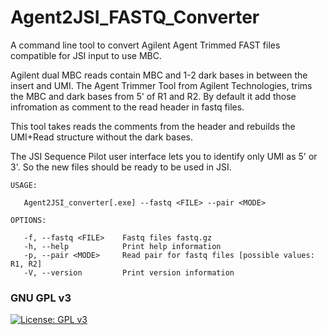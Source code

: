 # Agent2JSI_FASTQ_Converter

A command line tool to convert Agilent Agent Trimmed FAST files compatible for JSI input to use MBC.

Agilent dual MBC reads contain MBC and 1-2 dark bases in between the insert and UMI. The Agent Trimmer Tool from Agilent Technologies, trims the MBC and dark bases from 5' of R1 and R2. By default it add those infromation as comment to the read header in fastq files.

This tool takes reads the comments from the header and rebuilds the UMI+Read structure without the dark bases.

The JSI Sequence Pilot user interface lets you to identify only UMI as 5' or 3'. So the new files should be ready to be used in JSI.


    USAGE:

       Agent2JSI_converter[.exe] --fastq <FILE> --pair <MODE>

    OPTIONS:

       -f, --fastq <FILE>    Fastq files fastq.gz
       -h, --help            Print help information
       -p, --pair <MODE>     Read pair for fastq files [possible values: R1, R2]
       -V, --version         Print version information

### GNU GPL v3
[![License: GPL v3](https://img.shields.io/badge/License-GPLv3-blue.svg)](https://www.gnu.org/licenses/gpl-3.0)    
